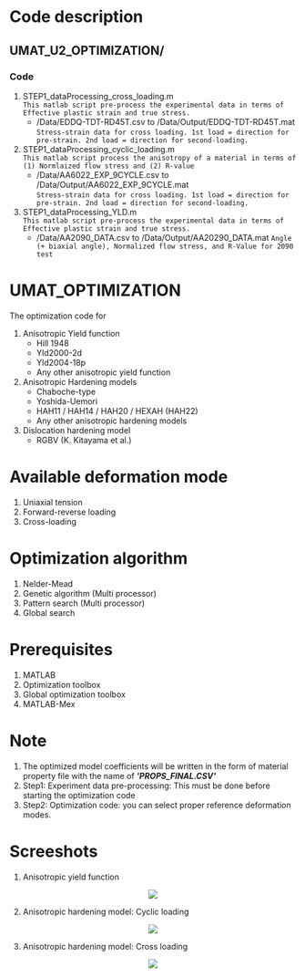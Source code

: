 # Code description
## UMAT_U2_OPTIMIZATION/
### Code
  1. STEP1_dataProcessing_cross_loading.m <br />
  `This matlab script pre-process the experimental data in terms of Effective plastic strain and true stress.`
        - /Data/EDDQ-TDT-RD45T.csv to /Data/Output/EDDQ-TDT-RD45T.mat <br />
        `Stress-strain data for cross loading. 1st load = direction for pre-strain. 2nd load = direction for second-loading.`
  2. STEP1_dataProcessing_cyclic_loading.m <br />
  `This matlab script process the anisotropy of a material in terms of (1) Normlaized flow stress and (2) R-value`
        - /Data/AA6022_EXP_9CYCLE.csv to /Data/Output/AA6022_EXP_9CYCLE.mat <br />
        `Stress-strain data for cross loading. 1st load = direction for pre-strain. 2nd load = direction for second-loading.`
  2. STEP1_dataProcessing_YLD.m <br />
    `This matlab script pre-process the experimental data in terms of Effective plastic strain and true stress.`
        - /Data/AA2090_DATA.csv to /Data/Output/AA20290_DATA.mat
        `Angle (+ biaxial angle), Normalized flow stress, and R-Value for 2090 test`

# UMAT_OPTIMIZATION
The optimization code for
  1. Anisotropic Yield function
        - Hill 1948
        - Yld2000-2d
        - Yld2004-18p
        + Any other anisotropic yield function
  2. Anisotropic Hardening models
        - Chaboche-type
        - Yoshida-Uemori
        - HAH11 / HAH14 / HAH20 / HEXAH (HAH22)
        + Any other anisotropic hardening models
  3. Dislocation hardening model
        - RGBV (K. Kitayama et al.)

# Available deformation mode
  1. Uniaxial tension
  2. Forward-reverse loading
  3. Cross-loading
  
# Optimization algorithm
  1. Nelder-Mead
  2. Genetic algorithm (Multi processor)
  3. Pattern search (Multi processor)
  4. Global search

# Prerequisites
  1. MATLAB
  2. Optimization toolbox
  3. Global optimization toolbox
  4. MATLAB-Mex

# Note
  1. The optimized model coefficients will be written in the form of material property file with the name of ***'PROPS_FINAL.CSV'***
  2. Step1: Experiment data pre-processing: This must be done before starting the optimization code
  3. Step2: Optimization code: you can select proper reference deformation modes.
  
# Screeshots
1. Anisotropic yield function
<p align="center"><img src="https://github.com/theysy/UMAT_OPTIMIZATION_PUBLIC/blob/main/Screenshots/AA2090_YLD2004_OPT.png"></p>

2. Anisotropic hardening model: Cyclic loading
<p align="center"><img src="https://github.com/theysy/UMAT_OPTIMIZATION_PUBLIC/blob/main/Screenshots/HAH20_CYCLIC_OPT.png"></p>

3. Anisotropic hardening model: Cross loading
<p align="center"><img src="https://github.com/theysy/UMAT_OPTIMIZATION_PUBLIC/blob/main/Screenshots/HAH20_CROSS_OPT.png"></p>
